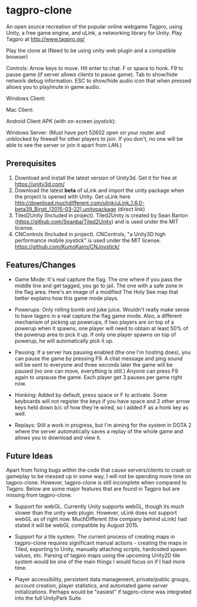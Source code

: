 # tagpro-clone
An open source recreation of the popular online webgame Tagpro, using Unity, a free game engine, and uLink, a networking library for Unity. Play Tagpro at http://www.tagpro.gg/

Play the clone at (Need to be using unity web plugin and a compatible browser)

Controls: Arrow keys to move. Hit enter to chat. F or space to honk. F9 to pause game (if server allows clients to pause game). Tab to show/hide network debug information. ESC to show/hide audio icon that when pressed allows you to play/mute in game audio.

Windows Client:

Mac Client:

Android Client APK (with on-screen joystick):

Windows Server: 
(Must have port 52602 open on your router and unblocked by firewall for other players to join. If you don't, no one will be able to see the server or join it apart from LAN.)

## Prerequisites
1. Download and install the latest version of Unity3d. Get it for free at https://unity3d.com/
2. Download the latest **beta** of uLink and import the unity package when the project is opened with Unity. Get uLink here http://download.muchdifferent.com/ulink/uLink_1.6.0-beta39_Birgit_(2015-03-22).unitypackage (direct link)
3. Tiled2Unity (Included in project). Tiled2Unity is created by Sean Barton (https://github.com/Seanba/Tiled2Unity) and is used under the MIT license.
4. CNControls (Included in project). CNControls, "a Unity3D high performance mobile joystick" is used under the MIT license. https://github.com/KumoKairo/CNJoystick/


## Features/Changes
* Game Mode: It's real capture the flag. The one where if you pass the middle line and get tagged, you go to jail. The one with a safe zone in the flag area. Here's an image of a modified The Holy See map that better explains how this game mode plays.

*  Powerups: Only rolling bomb and juke juice. Wouldn't really make sense to have tagpro in a real capture the flag game mode. Also, a different mechanism of picking up powerups, if two players are on top of a powerup when it spawns, one player will need to obtain at least 50% of the powerup area to pick it up. If only one player spawns on top of powerup, he will automatically pick it up.

* Pausing: If a server has pausing enabled (the one I'm hosting does), you can pause the game by pressing F9. A chat message and ping sound will be sent to everyone and three seconds later the game will be paused (no one can move, everything is still.) Anyone can press F9 again to unpause the game. Each player get 3 pauses per game right now.

* Honking: Added by default, press space or F to activate. Some keyboards will not register the keys if you have space and 2 other arrow keys held down b/c of how they're wired, so I added F as a honk key as well.

* Replays: Still a work in progress, but I'm aiming for the system in DOTA 2 where the server automatically saves a replay of the whole game and allows you to download and view it.

## Future Ideas

Apart from fixing bugs within the code that cause servers/clients to crash or gameplay to be messed up in some way, I will not be spending more time on tagpro-clone. However, tagpro-clone is still incomplete when compared to Tagpro. Below are some major features that are found in Tagpro but are missing from tagpro-clone.

* Support for webGL. Currently Unity supports webGL, though its much slower than the unity web plugin. However, uLink does not support webGL as of right now. MuchDifferent (the company behind uLink) had stated it will be webGL compatible by August 2015.

* Support for a tile system. The current process of creating maps in tagpro-clone requires significant manual actions - creating the maps in Tiled, exporting to Unity, manually attaching scripts, hardcoded spawn values, etc. Parsing of tagpro maps using the upcoming Unity2D tile system would be one of the main things I would focus on if I had more time.

* Player accessibility, persistent data management, private/public groups, account creation, player statistics, and automated game server initializations. Perhaps would be "easiest" if tagpro-clone was integrated into the full UnityPark Suite.
